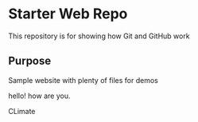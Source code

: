 # Starter Web Repo

This repository is for showing how Git and GitHub work

## Purpose

Sample website with plenty of files for demos

hello! how are you.

CLimate
